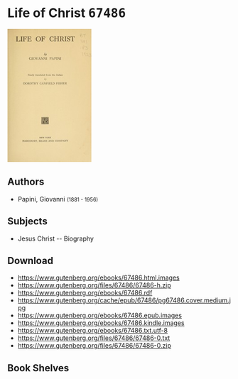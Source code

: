 # Life of Christ <kbd>67486</kbd>

![](./cover.medium.jpg "")

## Authors


 - Papini, Giovanni <small>(1881 - 1956)</small>

## Subjects


 - Jesus Christ -- Biography

## Download


 - https://www.gutenberg.org/ebooks/67486.html.images
 - https://www.gutenberg.org/files/67486/67486-h.zip
 - https://www.gutenberg.org/ebooks/67486.rdf
 - https://www.gutenberg.org/cache/epub/67486/pg67486.cover.medium.jpg
 - https://www.gutenberg.org/ebooks/67486.epub.images
 - https://www.gutenberg.org/ebooks/67486.kindle.images
 - https://www.gutenberg.org/ebooks/67486.txt.utf-8
 - https://www.gutenberg.org/files/67486/67486-0.txt
 - https://www.gutenberg.org/files/67486/67486-0.zip

## Book Shelves


